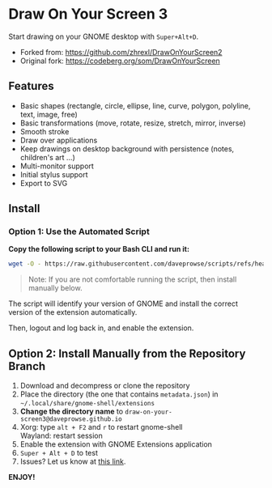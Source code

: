 # Draw On Your Screen 3

Start drawing on your GNOME desktop with `Super+Alt+D`.

- Forked from: https://github.com/zhrexl/DrawOnYourScreen2
- Original fork: https://codeberg.org/som/DrawOnYourScreen

## Features

- Basic shapes (rectangle, circle, ellipse, line, curve, polygon, polyline, text, image, free)
- Basic transformations (move, rotate, resize, stretch, mirror, inverse)
- Smooth stroke
- Draw over applications
- Keep drawings on desktop background with persistence (notes, children's art ...)
- Multi-monitor support
- Initial stylus support
- Export to SVG

## Install

### Option 1: Use the Automated Script

**Copy the following script to your Bash CLI and run it:**

```bash
wget -O - https://raw.githubusercontent.com/daveprowse/scripts/refs/heads/main/doys-install.sh && chmod +x doys-install.sh && bash -c ./doys-install.sh
```

> Note: If you are not comfortable running the script, then install manually below.

The script will identify your version of GNOME and install the correct version of the extension automatically.

Then, logout and log back in, and enable the extension.

## Option 2: Install Manually from the Repository Branch

1. Download and decompress or clone the repository
2. Place the directory (the one that contains `metadata.json`) in `~/.local/share/gnome-shell/extensions`
3. **Change the directory name** to `draw-on-your-screen3@daveprowse.github.io`
4. Xorg: type `alt + F2` and `r` to restart gnome-shell  
   Wayland: restart session
5. Enable the extension with GNOME Extensions application
6. `Super + Alt + D` to test
7. Issues? Let us know at [this link](https://github.com/daveprowse/DrawOnYourScreen3/issues). 

**ENJOY!**

